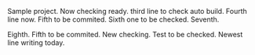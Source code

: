 Sample project.
Now checking ready.
third line to check auto build.
Fourth line now.
Fifth to be commited.
Sixth one to be checked.
Seventh.

Eighth.
Fifth to be commited.
New checking.
Test to be checked.
Newest line writing today.
